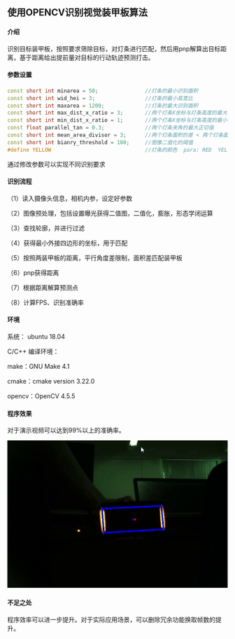 ## 使用OPENCV识别视觉装甲板算法

#### 介绍

识别目标装甲板，按照要求筛除目标，对灯条进行匹配，然后用pnp解算出目标距离，基于距离给出提前量对目标的行动轨迹预测打击。

#### 参数设置

```c++
const short int minarea = 50;               //灯条的最小识别面积
const short int wid_hei = 3;                //灯条的最小高宽比
const short int maxarea = 1200;             //灯条的最大识别面积
const short int max_dist_x_ratio = 3;       //两个灯条X坐标与灯条高度的最大比值
const short int min_dist_x_ratio = 1;       //两个灯条X坐标与灯条高度的最小比值
const float parallel_tan = 0.3;             //两个灯条夹角的最大正切值
const short int mean_area_divisor = 3;      //两个灯条面积的差 < 两个灯条面积的和/mean_area_divisor
const short int bianry_threshold = 100;     //图像二值化的阈值
#define YELLOW                              //灯条的颜色  para: RED  YELLOW   BLUE
```

通过修改参数可以实现不同识别要求

#### 识别流程

（1）读入摄像头信息，相机内参，设定好参数

（2）图像预处理，包括设置曝光获得二值图，二值化，膨胀，形态学闭运算

（3）查找轮廓，并进行过滤

（4）获得最小外接四边形的坐标，用于匹配

（5）按照两装甲板的距离，平行角度差限制，面积差匹配装甲板

（6）pnp获得距离

（7）根据距离解算预测点

（8）计算FPS、识别准确率

#### 环境

系统： ubuntu 18.04

 C/C++ 编译环境：

 make：GNU Make 4.1

 cmake：cmake version 3.22.0

opencv：OpenCV 4.5.5

#### 程序效果

对于演示视频可以达到99%以上的准确率。

![效果](效果.jpg)

#### 不足之处

程序效率可以进一步提升。对于实际应用场景，可以删除冗余功能换取帧数的提升。

